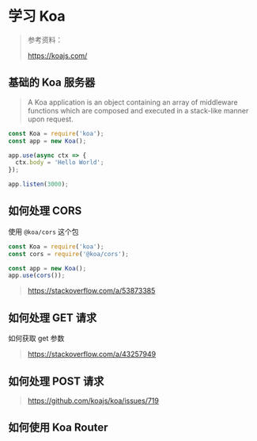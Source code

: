 # 学习 Koa

>  参考资料：
>
> https://koajs.com/
>
> 

## 基础的 Koa 服务器

> A Koa application is an object containing an array of middleware functions which are composed and executed in a stack-like manner upon request.

```javascript
const Koa = require('koa');
const app = new Koa();

app.use(async ctx => {
  ctx.body = 'Hello World';
});

app.listen(3000);
```



## 如何处理 CORS

使用 `@koa/cors` 这个包

```javascript
const Koa = require('koa');
const cors = require('@koa/cors');

const app = new Koa();
app.use(cors());
```

> https://stackoverflow.com/a/53873385



## 如何处理 GET 请求

如何获取 get 参数

> https://stackoverflow.com/a/43257949



## 如何处理 POST 请求

> https://github.com/koajs/koa/issues/719



## 如何使用 Koa Router

